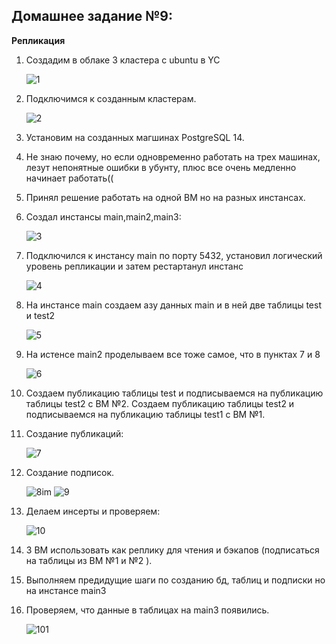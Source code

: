 ## **Домашнее задание №9:**
**Репликация**
1.  Создадим в облаке 3 кластера с ubuntu в YC
    
    ![1](https://user-images.githubusercontent.com/97864676/213858933-2f1faa80-1d2a-4f53-8605-03134a24e93c.png)

2.  Подключимся к созданным кластерам.
    
    ![2](https://user-images.githubusercontent.com/97864676/213858948-9b9c29e9-6194-4ccf-bc67-78620f1e866e.png)

3.  Установим на созданных магшинах PostgreSQL 14.

4.  Не знаю почему, но если одновременно работать на трех машинах, лезут непонятные ошибки в убунту, плюс все очень медленно начинает работать((
    
5.  Принял решение работать на одной ВМ но на разных инстансах.
6.  Создал инстансы main,main2,main3:

    ![3](https://user-images.githubusercontent.com/97864676/213858959-4aad7228-dc1e-479a-b6fe-d197e612669b.png)

7.  Подключился к инстансу main по порту 5432, установил логический уровень репликации и затем рестартанул инстанс

    ![4](https://user-images.githubusercontent.com/97864676/213858968-bfb705bd-faa9-437b-96d4-00c3de793ed8.png)

8.  На инстансе main создаем азу данных main и в ней две таблицы test и test2

    ![5](https://user-images.githubusercontent.com/97864676/213858975-30c94cfb-0bec-4182-b22d-0c02979728f3.png)

9. На истенсе main2 проделываем все тоже самое, что в пунктах 7 и 8
    
    ![6](https://user-images.githubusercontent.com/97864676/213858982-50e29442-4290-44e3-92a0-f35071fba284.png)

10. Создаем публикацию таблицы test и подписываемся на публикацию таблицы test2 с ВМ №2.
    Создаем публикацию таблицы test2 и подписываемся на публикацию таблицы test1 с ВМ №1.
11. Создание публикаций:
    
    ![7](https://user-images.githubusercontent.com/97864676/213858998-5b837230-3564-49d9-848c-df82e092974a.png)

12. Создание подписок.
    
    
    ![8im](https://user-images.githubusercontent.com/97864676/213859004-f003155f-95cd-4da8-aafc-b9a54984eef4.png)
    ![9](https://user-images.githubusercontent.com/97864676/213859008-cdb25c65-3440-41b7-822f-623ef9a46512.png)

13. Делаем инсерты и проверяем:
    
    ![10](https://user-images.githubusercontent.com/97864676/213859010-744b4812-43e6-47bb-9564-c9d818f28fe4.png)

14. 3 ВМ использовать как реплику для чтения и бэкапов (подписаться на таблицы из ВМ №1 и №2 ). 
15. Выполняем предидущие шаги по созданию бд, таблиц и подписки но на инстансе main3
16. Проверяем, что данные в таблицах на main3 появились.
    
    ![101](https://user-images.githubusercontent.com/97864676/213859019-d10665b1-f8b8-490c-839f-d9615b8e7faa.png)




